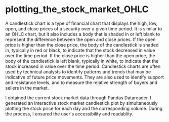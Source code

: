 # plotting_the_stock_market_OHLC

A candlestick chart is a type of financial chart that displays the high, low, open, and close prices of a security over a given time period. It is similar to an OHLC chart, but it also includes a body that is shaded in or left blank to represent the difference between the open and close prices. If the open price is higher than the close price, the body of the candlestick is shaded in, typically in red or black, to indicate that the stock decreased in value over the time period. If the close price is higher than the open price, the body of the candlestick is left blank, typically in white, to indicate that the stock increased in value over the time period. Candlestick charts are often used by technical analysts to identify patterns and trends that may be indicative of future price movements. They are also used to identify support and resistance levels, and to measure the relative strength of buyers and sellers in the market.

I obtained the current stock market data through Pandas Datareader. I generated an interactive stock market candlestick plot by simultaneously plotting the stock price for each day and the corresponding volume. During the process, I ensured the user's accessibility and readablity.
